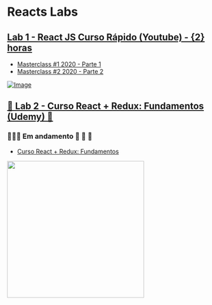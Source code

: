 # Reacts Labs

## [Lab 1 - React JS Curso Rápido (Youtube) - {2} horas](https://www.youtube.com/watch?v=XQxitgyZ_S4)

- [Masterclass #1 2020 - Parte 1](https://www.youtube.com/watch?v=XQxitgyZ_S4)
- [Masterclass #2 2020 - Parte 2](https://www.youtube.com/watch?v=GJ8Vm-h0V8I)

[![Image](https://img.youtube.com/vi/XQxitgyZ_S4/mqdefault.jpg)](https://www.youtube.com/watch?v=XQxitgyZ_S4)

## [🚧 Lab 2 - Curso React + Redux: Fundamentos (Udemy) 🚧](https://www.udemy.com/course/react-redux-pt/)

### 🚧🚧🚧 Em andamento :construction: :construction: :construction:

- [Curso React + Redux: Fundamentos](https://www.udemy.com/course/react-redux-pt/)

<img src="https://img-c.udemycdn.com/course/480x270/1076168_b0b9_2.jpg" data-canonical-src="https://img-c.udemycdn.com/course/480x270/1076168_b0b9_2.jpg" width="320px" />